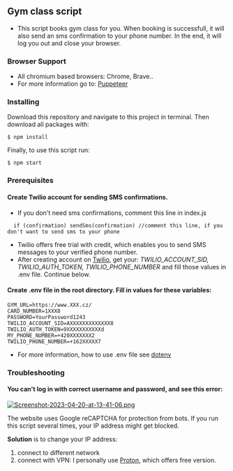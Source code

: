 ## Gym class script

- This script books gym class for you. When booking is successfull, it will also send an sms confirmation to your phone number. In the end, it will log you out and close your browser.

### Browser Support

- All chromium based browsers: Chrome, Brave..
- For more information go to: [Puppeteer](https://github.com/puppeteer/puppeteer)

### Installing

Download this repository and navigate to this project in terminal. Then download all packages with:

```
$ npm install
```

Finally, to use this script run:

```
$ npm start
```

### Prerequisites

#### Create Twilio account for sending SMS confirmations.

- If you don't need sms confirmations, comment this line in index.js

```
  if (confirmation) sendSms(confirmation) //comment this line, if you don't want to send sms to your phone
```

- Twilio offers free trial with credit, which enables you to send SMS messages to your verified phone number.
- After creating account on [Twilio](https://www.twilio.com/try-twilio), get your: _TWILIO_ACCOUNT_SID, TWILIO_AUTH_TOKEN, TWILIO_PHONE_NUMBER_ and fill those values in .env file. Continue below.

#### Create .env file in the root directory. Fill in values for these variables:

```
GYM_URL=https://www.XXX.cz/
CARD_NUMBER=1XXX8
PASSWORD=YourPassword1243
TWILIO_ACCOUNT_SID=AXXXXXXXXXXXXX8
TWILIO_AUTH_TOKEN=9XXXXXXXXXXXd
MY_PHONE_NUMBER=+420XXXXXXX2
TWILIO_PHONE_NUMBER=+162XXXXX7
```

- For more information, how to use .env file see [dotenv](https://github.com/motdotla/dotenv)

### Troubleshooting

#### You can't log in with correct username and password, and see this error:

[![Screenshot-2023-04-20-at-13-41-06.png](https://i.postimg.cc/T3MB4CWk/Screenshot-2023-04-20-at-13-41-06.png)](https://postimg.cc/Vdg7S9gM)

The website uses Google reCAPTCHA for protection from bots. If you run this script several times, your IP address might get blocked.

**Solution** is to change your IP address:

1. connect to different network
2. connect with VPN: I personally use [Proton](https://protonvpn.com/), which offers free version.
